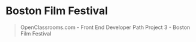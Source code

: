 # Boston Film Festival
> OpenClassrooms.com - Front End Developer Path
> Project 3 - Boston Film Festival